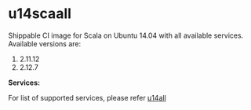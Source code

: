 # u14scaall
Shippable CI image for Scala on Ubuntu 14.04 with all available services. Available versions are:


1. 2.11.12
2. 2.12.7

**Services:**

For list of supported services, please refer [u14all](https://github.com/dry-dock/u14all)

